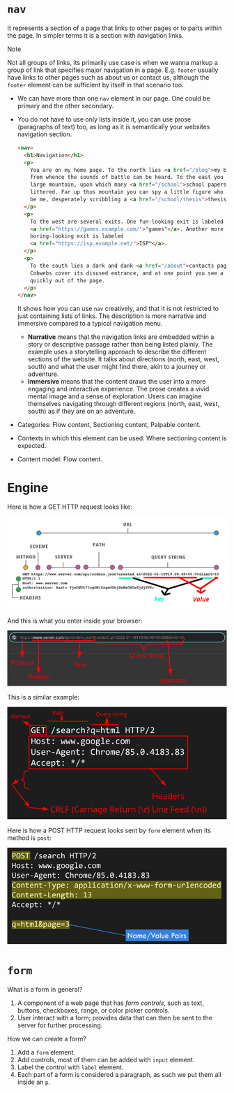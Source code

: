 # `nav`

It represents a section of a page that links to other pages or to parts within the page. In simpler terms it is a section with navigation links.

> [!NOTE]
>
> Not all groups of links, its primarily use case is when we wanna markup a group of link that specifies major navigation in a page. E.g. `footer` usually have links to other pages such as about us or contact us, although the `footer` element can be sufficient by itself in that scenario too.

- We can have more than one `nav` element in our page. One could be primary and the other secondary.
- You do not have to use only lists inside it, you can use prose (paragraphs of text) too, as long as it is semantically your websites navigation section.

  ```html
  <nav>
    <h1>Navigation</h1>
    <p>
      You are on my home page. To the north lies <a href="/blog">my blog</a>,
      from whence the sounds of battle can be heard. To the east you can see a
      large mountain, upon which many <a href="/school">school papers</a> are
      littered. Far up thus mountain you can spy a little figure who appears to
      be me, desperately scribbling a <a href="/school/thesis">thesis</a>.
    </p>
    <p>
      To the west are several exits. One fun-looking exit is labeled
      <a href="https://games.example.com/">"games"</a>. Another more
      boring-looking exit is labeled
      <a href="https://isp.example.net/">ISP™</a>.
    </p>
    <p>
      To the south lies a dark and dank <a href="/about">contacts page</a>.
      Cobwebs cover its disused entrance, and at one point you see a rat run
      quickly out of the page.
    </p>
  </nav>
  ```

  It shows how you can use `nav` creatively, and that it is not restricted to just containing lists of links. The description is more narrative and immersive compared to a typical navigation menu.

  - **Narrative** means that the navigation links are embedded within a story or descriptive passage rather than being listed plainly. The example uses a storytelling approach to describe the different sections of the website. It talks about directions (north, east, west, south) and what the user might find there, akin to a journey or adventure.
  - **Immersive** means that the content draws the user into a more engaging and interactive experience. The prose creates a vivid mental image and a sense of exploration. Users can imagine themselves navigating through different regions (north, east, west, south) as if they are on an adventure.

- Categories: Flow content, Sectioning content, Palpable content.
- Contexts in which this element can be used: Where sectioning content is expected.
- Content model: Flow content.

# Engine

Here is how a GET HTTP request looks like:

![HTTP GET Request](./http-get-request.webp)

And this is what you enter inside your browser:

![URL parts](./url-parameters.png)

This is a similar example:

![HTTP GET Request to search something in google](./http-get-request.png)

Here is how a POST HTTP request looks sent by `form` element when its method is `post`:

![HTTP POST Request](./http-post-request.png)

# `form`

What is a form in general?

1. A component of a web page that has _form controls_, such as text, buttons, checkboxes, range, or color picker controls.
2. User interact with a form; provides data that can then be sent to the server for further processing.

How we can create a form?

1. Add a `form` element.
2. Add controls, most of them can be added with `input` element.
3. Label the control with `label` element.
4. Each part of a form is considered a paragraph, as such we put them all inside an `p`.
